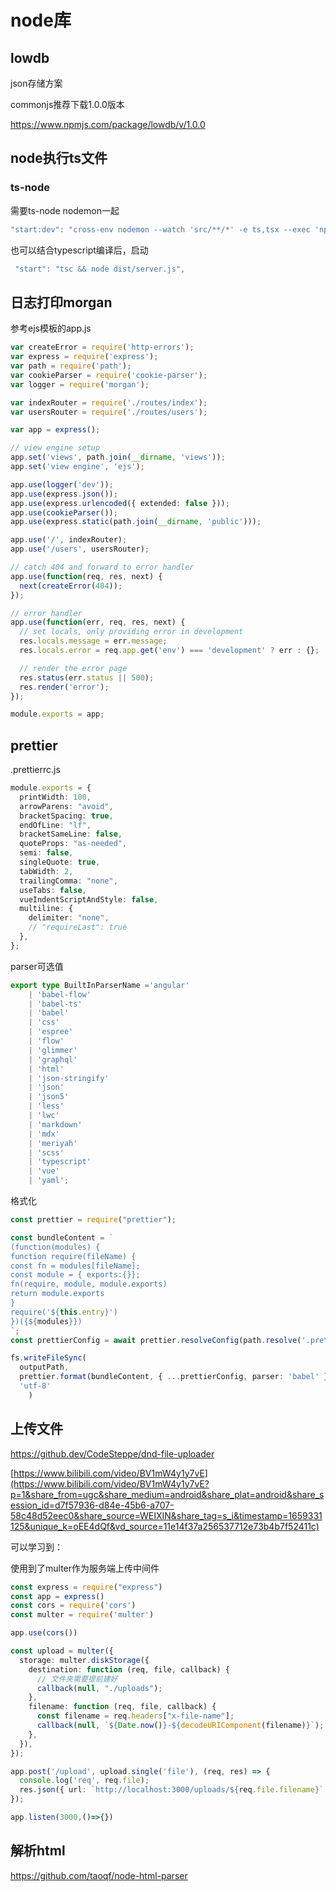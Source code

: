 # node库



## lowdb

json存储方案

commonjs推荐下载1.0.0版本

https://www.npmjs.com/package/lowdb/v/1.0.0



## **node执行ts文件**

### ts-node

需要ts-node nodemon一起

```javascript
"start:dev": "cross-env nodemon --watch 'src/**/*' -e ts,tsx --exec 'npx ts-node' ./src/server.ts",
```

也可以结合typescript编译后，启动

```javascript
 "start": "tsc && node dist/server.js",
```

## 日志打印morgan

参考ejs模板的app.js

```typescript
var createError = require('http-errors');
var express = require('express');
var path = require('path');
var cookieParser = require('cookie-parser');
var logger = require('morgan');

var indexRouter = require('./routes/index');
var usersRouter = require('./routes/users');

var app = express();

// view engine setup
app.set('views', path.join(__dirname, 'views'));
app.set('view engine', 'ejs');

app.use(logger('dev'));
app.use(express.json());
app.use(express.urlencoded({ extended: false }));
app.use(cookieParser());
app.use(express.static(path.join(__dirname, 'public')));

app.use('/', indexRouter);
app.use('/users', usersRouter);

// catch 404 and forward to error handler
app.use(function(req, res, next) {
  next(createError(404));
});

// error handler
app.use(function(err, req, res, next) {
  // set locals, only providing error in development
  res.locals.message = err.message;
  res.locals.error = req.app.get('env') === 'development' ? err : {};

  // render the error page
  res.status(err.status || 500);
  res.render('error');
});

module.exports = app;
```

## prettier

.prettierrc.js

```typescript
module.exports = {
  printWidth: 100,
  arrowParens: "avoid",
  bracketSpacing: true,
  endOfLine: "lf",
  bracketSameLine: false,
  quoteProps: "as-needed",
  semi: false,
  singleQuote: true,
  tabWidth: 2,
  trailingComma: "none",
  useTabs: false,
  vueIndentScriptAndStyle: false,
  multiline: {
    delimiter: "none",
    // "requireLast": true
  },
};
```



parser可选值

```typescript
export type BuiltInParserName ='angular'
    | 'babel-flow'
    | 'babel-ts'
    | 'babel'
    | 'css'
    | 'espree'
    | 'flow'
    | 'glimmer'
    | 'graphql'
    | 'html'
    | 'json-stringify'
    | 'json'
    | 'json5'
    | 'less'
    | 'lwc'
    | 'markdown'
    | 'mdx'
    | 'meriyah'
    | 'scss'
    | 'typescript'
    | 'vue'
    | 'yaml';
```

格式化

```typescript
const prettier = require("prettier");

const bundleContent = `
(function(modules) {
function require(fileName) {
const fn = modules[fileName];
const module = { exports:{}};
fn(require, module, module.exports)
return module.exports
}
require('${this.entry}')
})({${modules}})
`;
const prettierConfig = await prettier.resolveConfig(path.resolve('.prettierrc.js'))

fs.writeFileSync(
  outputPath,
  prettier.format(bundleContent, { ...prettierConfig, parser: 'babel' }),
  'utf-8'
    )
```

## **上传文件**

https://github.dev/CodeSteppe/dnd-file-uploader

[https://www.bilibili.com/video/BV1mW4y1y7vE](https://www.bilibili.com/video/BV1mW4y1y7vE?p=1&share_from=ugc&share_medium=android&share_plat=android&share_session_id=d7f57936-d84e-45b6-a707-58c48d52eec0&share_source=WEIXIN&share_tag=s_i&timestamp=1659331125&unique_k=oEE4dQf&vd_source=11e14f37a256537712e73b4b7f52411c)

可以学习到：

使用到了multer作为服务端上传中间件

```typescript
const express = require("express")
const app = express()
const cors = require('cors')
const multer = require('multer')

app.use(cors())

const upload = multer({
  storage: multer.diskStorage({
    destination: function (req, file, callback) {
      // 文件夹需要提前建好
      callback(null, "./uploads");
    },
    filename: function (req, file, callback) {
      const filename = req.headers["x-file-name"];
      callback(null, `${Date.now()}-${decodeURIComponent(filename)}`);
    },
  }),
});

app.post('/upload', upload.single('file'), (req, res) => {
  console.log('req', req.file);
  res.json({ url: `http://localhost:3000/uploads/${req.file.filename}` })
});

app.listen(3000,()=>{})
```



## 解析html

https://github.com/taoqf/node-html-parser

